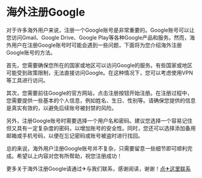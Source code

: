 # 海外注册Google

对于许多海外用户来说，注册一个Google账号是非常重要的。Google账号可以让您访问Gmail、Google Drive、Google Play等各种Google产品和服务。然而，海外用户在注册Google账号时可能会遇到一些问题，下面将为您介绍海外注册Google账号的方法。

首先，您需要确保您所在的国家或地区可以访问Google的服务。有些国家或地区可能受到政策限制，无法直接访问Google。在这种情况下，您可以考虑使用VPN等工具进行访问。

其次，您需要前往Google的官方网站，点击注册按钮开始注册。在注册过程中，您需要提供一些基本的个人信息，例如姓名、生日、性别等。请确保您提供的信息是真实有效的，以避免后续账号被封禁的风险。

另外，注册Google账号时需要选择一个用户名和密码。建议您选择一个容易记住但又具有一定复杂度的密码，以增加账号的安全性。同时，您还可以选择添加备用邮箱或手机号码，以便在忘记密码或账号被盗时进行找回。

总的来说，海外用户注册Google账号并不复杂，只需要留意一些细节即可顺利完成。希望以上内容对您有所帮助，祝您注册成功！

更多关于海外注册Google请通过✈与我们联系，感谢阅读，谢谢！[点✈这里联系](https://b.k02.cc)